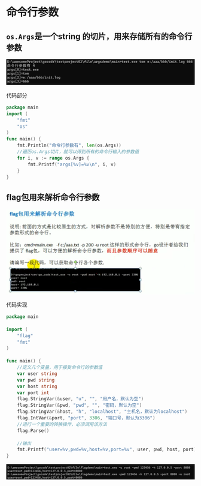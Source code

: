 # 命令行参数

## `os.Args`是一个string 的切片，用来存储所有的命令行参数

![image-20250730105042218](命令行参数基本使用.assets/image-20250730105042218.png)

代码部分

```go
package main
import (
	"fmt"
	"os"
)
func main() {
	fmt.Println("命令行参数有", len(os.Args))
	//遍历os.Args切片，就可以得到所有的命令行输入的参数值
	for i, v := range os.Args {
		fmt.Printf("args[%v]=%v\n", i, v)
	}
}
```

## flag包用来解析命令行参数

![image-20250730105626939](命令行参数基本使用.assets/image-20250730105626939.png)

代码实现

```go
package main

import (
	"flag"
	"fmt"
)

func main() {
	//定义几个变量，用于接受命令行的参数值
	var user string
	var pwd string
	var host string
	var port int
	flag.StringVar(&user, "u", "", "用户名，默认为空")
	flag.StringVar(&pwd, "pwd", "", "密码，默认为空")
	flag.StringVar(&host, "h", "localhost", "主机名，默认为localhost")
	flag.IntVar(&port, "port", 3306, "端口号，默认为3306")
	//进行一个重要的转换操作，必须调用该方法
	flag.Parse()

	//输出
	fmt.Printf("user=%v,pwd=%v,host=%v,port=%v", user, pwd, host, port)
}

```

![image-20250730112003079](命令行参数基本使用.assets/image-20250730112003079.png)